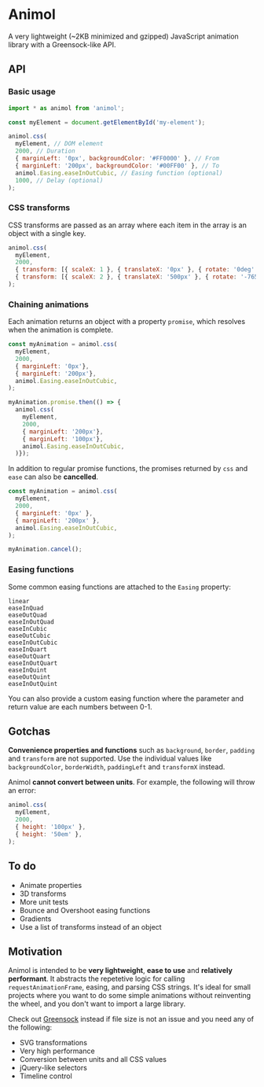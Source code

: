 # Animol

A very lightweight (~2KB minimized and gzipped) JavaScript animation library with a Greensock-like API.

## API

### Basic usage
```javascript
import * as animol from 'animol';

const myElement = document.getElementById('my-element');

animol.css(
  myElement, // DOM element
  2000, // Duration
  { marginLeft: '0px', backgroundColor: '#FF0000' }, // From
  { marginLeft: '200px', backgroundColor: '#00FF00' }, // To
  animol.Easing.easeInOutCubic, // Easing function (optional)
  1000, // Delay (optional)
);
```

### CSS transforms
CSS transforms are passed as an array where each item in the array is an object with a single key.

```javascript
animol.css(
  myElement,
  2000,
  { transform: [{ scaleX: 1 }, { translateX: '0px' }, { rotate: '0deg' }] },
  { transform: [{ scaleX: 2 }, { translateX: '500px' }, { rotate: '-765deg' }] },
);
```

### Chaining animations
Each animation returns an object with a property `promise`, which resolves when the animation is complete.
```javascript
const myAnimation = animol.css(
  myElement,
  2000,
  { marginLeft: '0px'},
  { marginLeft: '200px'},
  animol.Easing.easeInOutCubic,
);

myAnimation.promise.then(() => {
  animol.css(
    myElement,
    2000,
    { marginLeft: '200px'},
    { marginLeft: '100px'},
    animol.Easing.easeInOutCubic,
  )});
```

In addition to regular promise functions, the promises returned by `css` and `ease` can also be **cancelled**.
```javascript
const myAnimation = animol.css(
  myElement,
  2000,
  { marginLeft: '0px' },
  { marginLeft: '200px' },
  animol.Easing.easeInOutCubic,
);

myAnimation.cancel();
```

### Easing functions
Some common easing functions are attached to the `Easing` property:
```
linear
easeInQuad
easeOutQuad
easeInOutQuad
easeInCubic
easeOutCubic
easeInOutCubic
easeInQuart
easeOutQuart
easeInOutQuart
easeInQuint
easeOutQuint
easeInOutQuint
```

You can also provide a custom easing function where the parameter and return value are each numbers between 0-1.

## Gotchas

**Convenience properties and functions** such as `background`, `border`, `padding` and `transform` are not supported. Use the individual values like `backgroundColor`, `borderWidth`, `paddingLeft` and `transformX` instead.

Animol **cannot convert between units**. For example, the following will throw an error:
```javascript
animol.css(
  myElement,
  2000,
  { height: '100px' },
  { height: '50em' },
);
```

## To do
 * Animate properties
 * 3D transforms
 * More unit tests
 * Bounce and Overshoot easing functions
 * Gradients
 * Use a list of transforms instead of an object

## Motivation
Animol is intended to be **very lightweight**, **ease to use** and **relatively performant**. It abstracts the repetetive logic for calling `requestAnimationFrame`, easing, and parsing CSS strings. It's ideal for small projects where you want to do some simple animations without reinventing the wheel, and you don't want to import a large library.

Check out [Greensock](https://greensock.com/) instead if file size is not an issue and you need any of the following:
 * SVG transformations
 * Very high performance
 * Conversion between units and all CSS values
 * jQuery-like selectors
 * Timeline control
